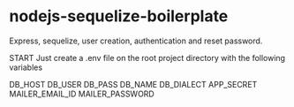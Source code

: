 # nodejs-sequelize-boilerplate
Express, sequelize, user creation, authentication and reset password.


START
Just create a .env file on the root project directory with the following variables

DB_HOST
DB_USER
DB_PASS
DB_NAME
DB_DIALECT
APP_SECRET
MAILER_EMAIL_ID
MAILER_PASSWORD
